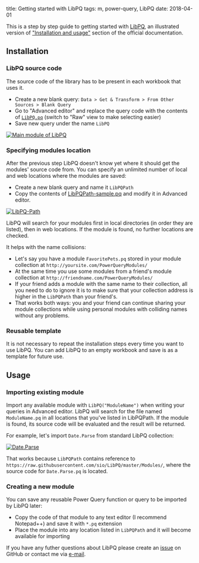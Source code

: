 title: Getting started with LibPQ
tags: m, power-query, LibPQ
date: 2018-04-01

This is a step by step guide to getting started with [LibPQ], an illustrated
version of ["Installation and usage"][Installation] section of the official
documentation.

## Installation
### LibPQ source code

The source code of the library has to be present in each workbook that uses it.

- Create a new blank query: `Data > Get & Transform > From Other Sources >
  Blank Query`
- Go to "Advanced editor" and replace the query code with the contents of
  [`LibPQ.pq`][LibPQ] (switch to "Raw" view to make selecting easier)
- Save new query under the name `LibPQ`

[![Main module of LibPQ][img-main]][img-main]

### Specifying modules location

After the previous step LibPQ doesn't know yet where it should get the modules'
source code from. You can specify an unlimited number of local and web locations
where the modules are saved:

- Create a new blank query and name it `LibPQPath`
- Copy the contents of [LibPQPath-sample.pq] and modify it in Advanced editor.

[![LibPQ-Path][img-path]][img-path]

LibPQ will search for your modules first in local directories (in order they
are listed), then in web locations. If the module is found, no further
locations are checked.

It helps with the name collisions:

- Let's say you have a module `FavoritePets.pq` stored in your module
  collection at `http://yoursite.com/PowerQueryModules/`
- At the same time you use some modules from a friend's module collection
  at `http://friendname.com/PowerQueryModules/`
- If your friend adds a module with the same name to their collection, all
  you need to do to ignore it is to make sure that your collection address
  is higher in the `LibPQPath` than your friend's.
- That works both ways: you and your friend can continue sharing your
  module collections while using personal modules with colliding names
  without any problems.

### Reusable template

It is not necessary to repeat the installation steps every time you want to use LibPQ. You can add LibPQ to an empty workbook and save is as a template for future use.

## Usage
### Importing existing module

Import any available module with `LibPQ("ModuleName")` when writing your
queries in Advanced editor. LibPQ will search for the file named
`ModuleName.pq` in all locations that you've listed in LibPQPath. If the module
is found, its source code will be evaluated and the result will be returned.

For example, let's import `Date.Parse` from standard LibPQ collection:

[![Date.Parse][img-date-parse]][img-date-parse]

That works because `LibPQPath` contains reference to
`https://raw.githubusercontent.com/sio/LibPQ/master/Modules/`, where the source
code for `Date.Parse.pq` is located.

### Creating a new module

You can save any reusable Power Query function or query to be imported by LibPQ
later:

- Copy the code of that module to any text editor (I recommend Notepad++) and
  save it with `*.pq` extension
- Place the module into any location listed in `LibPQPath` and it will become
  available for importing

If you have any futher questions about LibPQ please create an [issue] on GitHub
or contact me via [e-mail].

[LibPQ]: {filename}20180103-introducing-libpq.md
[LibPQ.pq]: https://github.com/sio/LibPQ/blob/master/LibPQ.pq
[LibPQPath-sample.pq]: https://github.com/sio/LibPQ/blob/master/LibPQPath-sample.pq
[Installation]: https://github.com/sio/LibPQ/blob/master/README.md#installation-and-usage
[issue]: https://github.com/sio/LibPQ/issues
[e-mail]: mailto:sio.wtf@gmail.com

[img-main]: {attach}/resources/libpq-main-module.png
[img-path]: {attach}/resources/libpq-path-editor.png
[img-date-parse]: {attach}/resources/libpq-date-parse.png
